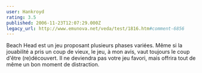 ```yaml
---
user: Hankroyd
rating: 3.5
published: 2006-11-23T12:07:29.000Z
legacy_url: http://www.emunova.net/veda/test/1816.htm#comment-6856
---
```

Beach Head est un jeu proposant plusieurs phases variées. Même si la jouabilité a pris un coup de vieux, le jeu, à mon avis, vaut toujours le coup d'être (re)découvert. Il ne deviendra pas votre jeu favori, mais offrira tout de même un bon moment de distraction.
